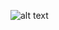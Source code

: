 
![alt text](https://github.com/andreinovikoff/python_messenger_with_PyQt5_GUI/blob/master/Screen%20Shot%202020-12-28%20at%203.30.16%20PM.png)
